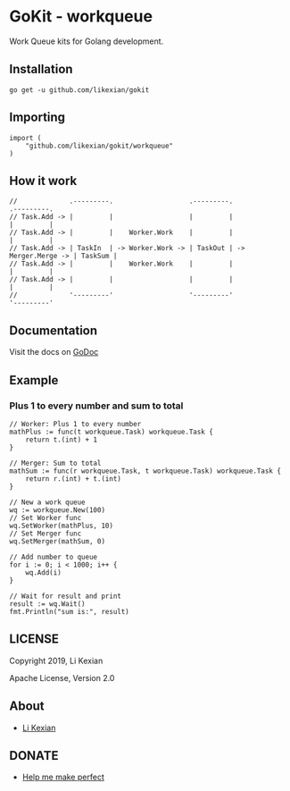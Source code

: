 # GoKit - workqueue

Work Queue kits for Golang development.

## Installation

    go get -u github.com/likexian/gokit

## Importing

    import (
        "github.com/likexian/gokit/workqueue"
    )

## How it work

    //             .---------.                   .---------.                    .---------.
    // Task.Add -> |         |                   |         |                    |         |
    // Task.Add -> |         |    Worker.Work    |         |                    |         |
    // Task.Add -> | TaskIn  | -> Worker.Work -> | TaskOut | -> Merger.Merge -> | TaskSum |
    // Task.Add -> |         |    Worker.Work    |         |                    |         |
    // Task.Add -> |         |                   |         |                    |         |
    //             '---------'                   '---------'                    '---------'

## Documentation

Visit the docs on [GoDoc](https://godoc.org/github.com/likexian/gokit/workqueue)

## Example

### Plus 1 to every number and sum to total

    // Worker: Plus 1 to every number
    mathPlus := func(t workqueue.Task) workqueue.Task {
        return t.(int) + 1
    }

    // Merger: Sum to total
    mathSum := func(r workqueue.Task, t workqueue.Task) workqueue.Task {
        return r.(int) + t.(int)
    }

    // New a work queue
    wq := workqueue.New(100)
    // Set Worker func
    wq.SetWorker(mathPlus, 10)
    // Set Merger func
    wq.SetMerger(mathSum, 0)

    // Add number to queue
    for i := 0; i < 1000; i++ {
        wq.Add(i)
    }

    // Wait for result and print
    result := wq.Wait()
    fmt.Println("sum is:", result)

## LICENSE

Copyright 2019, Li Kexian

Apache License, Version 2.0

## About

- [Li Kexian](https://www.likexian.com/)

## DONATE

- [Help me make perfect](https://www.likexian.com/donate/)
